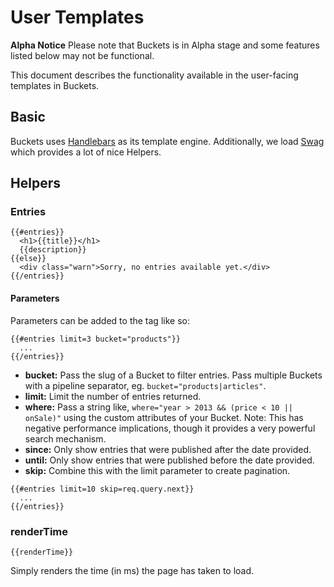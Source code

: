 # User Templates

**Alpha Notice** Please note that Buckets is in Alpha stage and some features listed below may not be functional.

This document describes the functionality available in the user-facing templates in Buckets.

## Basic

Buckets uses [Handlebars](http://handlebarsjs.com) as its template engine. Additionally, we load [Swag](https://github.com/elving/swag) which provides a lot of nice Helpers.

## Helpers

### Entries

```
{{#entries}}
  <h1>{{title}}</h1>
  {{description}}
{{else}}
  <div class="warn">Sorry, no entries available yet.</div>
{{/entries}}
```

#### Parameters

Parameters can be added to the tag like so:

```
{{#entries limit=3 bucket="products"}}
  ...
{{/entries}}
```

* **bucket:** Pass the slug of a Bucket to filter entries. Pass multiple Buckets with a pipeline separator, eg. `bucket="products|articles"`.
* **limit:** Limit the number of entries returned.
* **where:** Pass a string like, `where="year > 2013 && (price < 10 || onSale)"` using the custom attributes of your Bucket. Note: This has negative performance implications, though it provides a very powerful search mechanism.
* **since:** Only show entries that were published after the date provided.
* **until:** Only show entries that were published before the date provided.
* **skip:** Combine this with the limit parameter to create pagination.

```
{{#entries limit=10 skip=req.query.next}}
  ...
{{/entries}}
```

### renderTime

```
{{renderTime}}
```

Simply renders the time (in ms) the page has taken to load.

